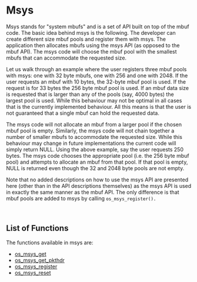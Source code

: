 # Msys

Msys stands for "system mbufs" and is a set of API built on top of the mbuf code. The basic idea behind msys is the following. The developer can create different size mbuf pools and register them with msys. The application then allocates mbufs using the msys API (as opposed to the mbuf API). The msys code will choose the mbuf pool with the smallest mbufs that can accommodate the requested size. 

Let us walk through an example where the user registers three mbuf pools with msys: one with 32 byte mbufs, one with 256 and one with 2048. If the user requests an mbuf with 10 bytes, the 32-byte mbuf pool is used. If the request is for 33 bytes the 256 byte mbuf pool is used. If an mbuf data size is requested that is larger than any of the pools (say, 4000 bytes) the largest pool is used. While this behaviour may not be optimal in all cases that is the currently implemented behaviour. All this means is that the user is not guaranteed that a single mbuf can hold the requested data.

The msys code will not allocate an mbuf from a larger pool if the chosen mbuf pool is empty. Similarly, the msys code will not chain together a number of smaller mbufs to accommodate the requested size. While this behaviour may change in future implementations the current code will simply return NULL. Using the above example, say the user requests 250 bytes. The msys code chooses the appropriate pool (i.e. the 256 byte mbuf pool) and attempts to allocate an mbuf from that pool. If that pool is empty, NULL is returned even though the 32 and 2048 byte pools are not empty.

Note that no added descriptions on how to use the msys API are presented here (other than in the API descriptions themselves) as the msys API is used in exactly the same manner as the mbuf API. The only difference is that mbuf pools are added to msys by calling `os_msys_register().`

<br>  

## List of Functions

The functions available in msys are:

* [os_msys_get](os_msys_get.md)
* [os_msys_get_pkthdr](os_msys_get_pkthdr.md)
* [os_msys_register](os_msys_register.md)
* [os_msys_reset](os_msys_reset.md)
